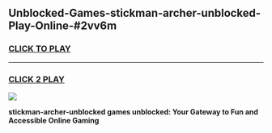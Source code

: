 
## Unblocked-Games-stickman-archer-unblocked-Play-Online-#2vv6m
<h3>
<a href="https://premium.freeplayer.one?title=stickman-archer-unblocked&ref=27F">CLICK TO PLAY</a></h3>
<hr>

<h3>
<a href="https://premium.freeplayer.one?title=stickman-archer-unblocked&ref=27F">CLICK 2 PLAY</a>
  
</h3>

<a href="https://premium.freeplayer.one?title=stickman-archer-unblocked&ref=27F"><img src="https://clearcache.store/games.png"></a>


**stickman-archer-unblocked games unblocked: Your Gateway to Fun and Accessible Online Gaming**
